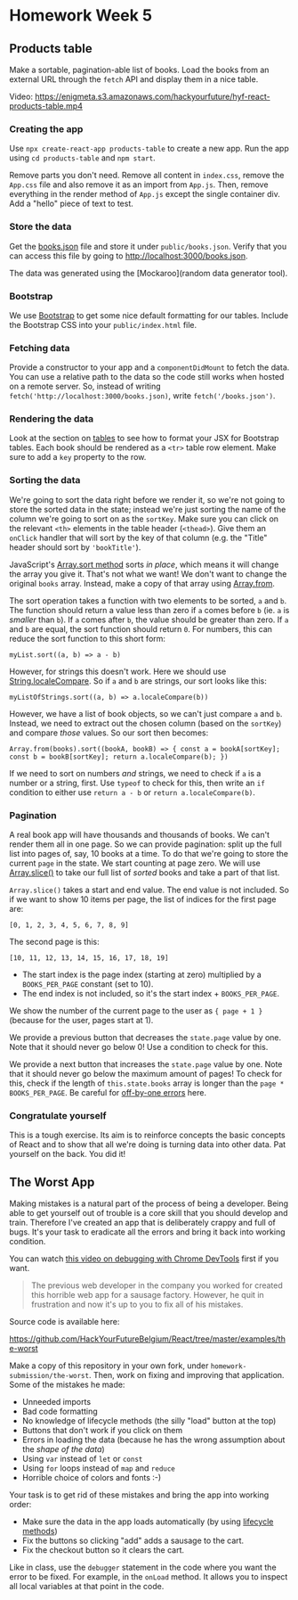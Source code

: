 # Homework Week 5

## Products table

Make a sortable, pagination-able list of books. Load the books from an external URL through the `fetch` API and display them in a nice table.

Video: <https://enigmeta.s3.amazonaws.com/hackyourfuture/hyf-react-products-table.mp4>


### Creating the app

Use `npx create-react-app products-table` to create a new app. Run the app using `cd products-table` and `npm start`.

Remove parts you don't need. Remove all content in `index.css`, remove the `App.css` file and also remove it as an import from `App.js`. Then, remove everything in the render method of `App.js` except the single container div. Add a "hello" piece of text to test. 

### Store the data

Get the [books.json](https://gist.githubusercontent.com/fdb/83e8e630b610b35dce9a3088f4832043/raw/422b669b03d3348a6c0f659b79f5d3edbf86a508/books.json) file and store it under `public/books.json`. Verify that you can access this file by going to <http://localhost:3000/books.json>. 

The data was generated using the [Mockaroo](random data generator tool).

### Bootstrap

We use [Bootstrap](https://getbootstrap.com/) to get some nice default formatting for our tables. Include the Bootstrap CSS into your `public/index.html` file. 

### Fetching data

Provide a constructor to your app and a `componentDidMount` to fetch the data. You can use a relative path to the data so the code still works when hosted on a remote server. So, instead of writing `fetch('http://localhost:3000/books.json)`, write `fetch('/books.json')`.

### Rendering the data

Look at the section on [tables](https://getbootstrap.com/docs/4.3/content/tables/) to see how to format your JSX for Bootstrap tables. Each book should be rendered as a `<tr>` table row element. Make sure to add a `key` property to the row.

### Sorting the data

We're going to sort the data right before we render it, so we're not going to store the sorted data in the state; instead we're just sorting the name of the column we're going to sort on as the `sortKey`. Make sure you can click on the relevant `<th>` elements in the table header (`<thead>`). Give them an `onClick` handler that will sort by the key of that column (e.g. the "Title" header should sort by `'bookTitle'`).

JavaScript's [Array.sort method](https://developer.mozilla.org/en-US/docs/Web/JavaScript/Reference/Global_Objects/Array/sort) sorts *in place*, which means it will change the array you give it. That's not what we want! We don't want to change the original `books` array. Instead, make a copy of that array using [Array.from](https://developer.mozilla.org/en-US/docs/Web/JavaScript/Reference/Global_Objects/Array/from).

The sort operation takes a function with two elements to be sorted, `a` and `b`. The function should return a value less than zero if `a` comes before `b` (ie. `a` is *smaller* than `b`). If `a` comes after `b`, the value should be greater than zero. If `a` and `b` are equal, the sort function should return `0`. For numbers, this can reduce the sort function to this short form:

`myList.sort((a, b) => a - b)`

However, for strings this doesn't work. Here we should use [String.localeCompare](https://developer.mozilla.org/en-US/docs/Web/JavaScript/Reference/Global_Objects/String/localeCompare). So if `a` and `b` are strings, our sort looks like this:

`myListOfStrings.sort((a, b) => a.localeCompare(b))`

However, we have a list of book objects, so we can't just compare `a` and `b`. Instead, we need to extract out the chosen column (based on the `sortKey`) and compare *those* values. So our sort then becomes:

`Array.from(books).sort((bookA, bookB) => {
  const a = bookA[sortKey];
  const b = bookB[sortKey];
  return a.localeCompare(b);
})`

If we need to sort on numbers *and* strings, we need to check if `a` is a number or a string, first. Use `typeof` to check for this, then write an `if` condition to either use `return a - b` or `return a.localeCompare(b)`.

### Pagination

A real book app will have thousands and thousands of books. We can't render them all in one page. So we can provide pagination: split up the full list into pages of, say, 10 books at a time. To do that we're going to store the current `page` in the state. We start counting at page zero. We will use [Array.slice()](https://developer.mozilla.org/en-US/docs/Web/JavaScript/Reference/Global_Objects/Array/slice) to take our full list of *sorted* books and take a part of that list. 

`Array.slice()` takes a start and end value. The end value is not included. So if we want to show 10 items per page, the list of indices for the first page are:

`[0, 1, 2, 3, 4, 5, 6, 7, 8, 9]`

The second page is this:

`[10, 11, 12, 13, 14, 15, 16, 17, 18, 19]`

- The start index is the page index (starting at zero) multiplied by a `BOOKS_PER_PAGE` constant (set to 10).
- The end index is not included, so it's the start index + `BOOKS_PER_PAGE`. 

We show the number of the current page to the user as `{ page + 1 }` (because for the user, pages start at 1).

We provide a previous button that decreases the `state.page` value by one. Note that it should never go below 0! Use a condition to check for this.

We provide a next button that increases the `state.page` value by one. Note that it should never go below the maximum amount of pages! To check for this, check if the length of `this.state.books` array is longer than the `page * BOOKS_PER_PAGE`. Be careful for [off-by-one errors](https://en.wikipedia.org/wiki/Off-by-one_error) here. 

### Congratulate yourself

This is a tough exercise. Its aim is to reinforce concepts the basic concepts of React and to show that all we're doing is turning data into other data. Pat yourself on the back. You did it! 

## The Worst App

Making mistakes is a natural part of the process of being a developer. Being able to get yourself out of trouble is a core skill that you should develop and train. Therefore I've created an app that is deliberately crappy and full of bugs. It's your task to eradicate all the errors and bring it back into working condition.

You can watch [this video on debugging with Chrome DevTools](https://developers.google.com/web/tools/chrome-devtools/javascript/) first if you want.

> The previous web developer in the company you worked for created this horrible web app for a sausage factory. However, he quit in frustration and now it's up to you to fix all of his mistakes. 

Source code is available here:

<https://github.com/HackYourFutureBelgium/React/tree/master/examples/the-worst>

Make a copy of this repository in your own fork, under `homework-submission/the-worst`. Then, work on fixing and improving that application. Some of the mistakes he made:

- Unneeded imports
- Bad code formatting
- No knowledge of lifecycle methods (the silly "load" button at the top)
- Buttons that don't work if you click on them
- Errors in loading the data (because he has the wrong assumption about the *shape of the data*)
- Using `var` instead of `let` or `const`
- Using `for` loops instead of `map` and `reduce`
- Horrible choice of colors and fonts :-)

Your task is to get rid of these mistakes and bring the app into working order:
- Make sure the data in the app loads automatically (by using [lifecycle methods](https://reactjs.org/docs/state-and-lifecycle.html))
- Fix the buttons so clicking "add" adds a sausage to the cart.
- Fix the checkout button so it clears the cart.

Like in class, use the `debugger` statement in the code where you want the error to be fixed. For example, in the `onLoad` method. It allows you to inspect all local variables at that point in the code.
